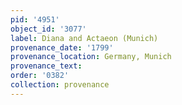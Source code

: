 ```yaml
---
pid: '4951'
object_id: '3077'
label: Diana and Actaeon (Munich)
provenance_date: '1799'
provenance_location: Germany, Munich
provenance_text:
order: '0382'
collection: provenance
---
```

